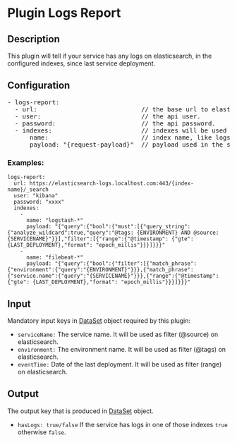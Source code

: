 # Plugin Logs Report

## Description

This plugin will tell if your service has any logs on elasticsearch, in the configured indexes, since last service deployment.

## Configuration
<pre>
- logs-report:
  - url:                            // the base url to elasticsearch.
  - user:                           // the api user. 
  - password:                       // the api password.
  - indexes:                        // indexes will be used to search for logs (it's a findFirst search)
      name:                         // index name, like logstash-*
      payload: "{request-payload}"  // payload used in the search for logs  
</pre>


### Examples:

```
logs-report:
  url: https://elasticsearch-logs.localhost.com:443/{index-name}/_search
  user: "kibana"
  password: "xxxx"
  indexes:
    -
      name: "logstash-*"
      payload: "{"query":{"bool":{"must":[{"query_string":{"analyze_wildcard":true,"query":"@tags: {ENVIRONMENT} AND @source: {SERVICENAME}"}}],"filter":[{"range":{"@timestamp": {"gte": {LAST_DEPLOYMENT},"format": "epoch_millis"}}}]}}}" 
    -
      name: "filebeat-*"
      payload: "{"query":{"bool":{"filter":[{"match_phrase":{"environment":{"query":"{ENVIRONMENT}"}}},{"match_phrase":{"service.name":{"query":"{SERVICENAME}"}}},{"range":{"@timestamp": {"gte": {LAST_DEPLOYMENT},"format": "epoch_millis"}}}]}}}"    
```

## Input

Mandatory input keys in [DataSet](https://github.com/freenowtech/sauron/blob/main/core/src/main/java/com/freenow/sauron/model/DataSet.java) object required by this plugin:

- `serviceName:` The service name. It will be used as filter (@source) on elasticsearch.
- `environment:` The environment name. It will be used as filter (@tags) on elasticsearch.
- `eventTime:` Date of the last deployment. It will be used as filter (range) on elasticsearch.


## Output

The output key that is produced in [DataSet](https://github.com/freenowtech/sauron/blob/main/core/src/main/java/com/freenow/sauron/model/DataSet.java) object.

- `hasLogs: true/false` If the service has logs in one of those indexes `true` otherwise `false`.
